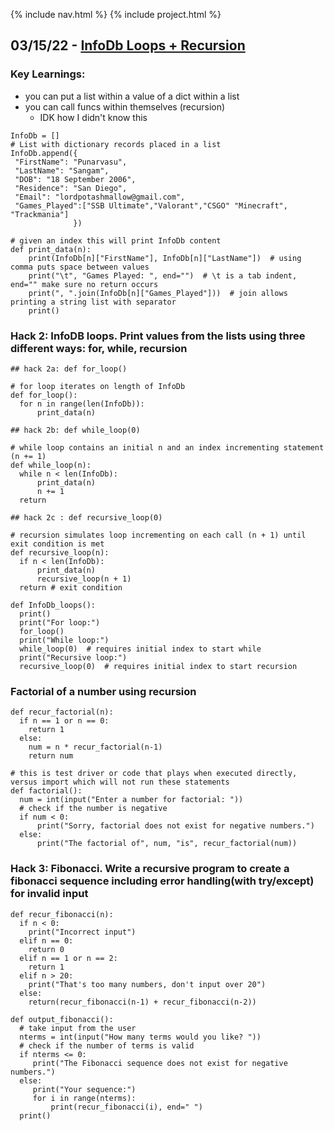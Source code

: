 {% include nav.html %}
{% include project.html %}

## 03/15/22 - [InfoDb Loops + Recursion](https://replit.com/@LordPotashmallo/Menu#week_1/InfoDb.py)

### Key Learnings:
- you can put a list within a value of a dict within a list
- you can call funcs within themselves (recursion)
  - IDK how I didn't know this

```
InfoDb = []
# List with dictionary records placed in a list
InfoDb.append({  
 "FirstName": "Punarvasu",  
 "LastName": "Sangam",  
 "DOB": "18 September 2006",  
 "Residence": "San Diego",  
 "Email": "lordpotashmallow@gmail.com",  
 "Games_Played":["SSB Ultimate","Valorant","CSGO" "Minecraft", "Trackmania"]
              })

# given an index this will print InfoDb content
def print_data(n):
    print(InfoDb[n]["FirstName"], InfoDb[n]["LastName"])  # using comma puts space between values
    print("\t", "Games Played: ", end="")  # \t is a tab indent, end="" make sure no return occurs
    print(", ".join(InfoDb[n]["Games_Played"]))  # join allows printing a string list with separator
    print()
```
### Hack 2: InfoDB loops. Print values from the lists using three different ways: for, while, recursion
```
## hack 2a: def for_loop()

# for loop iterates on length of InfoDb
def for_loop():
  for n in range(len(InfoDb)):
      print_data(n)
      
## hack 2b: def while_loop(0)

# while loop contains an initial n and an index incrementing statement (n += 1)
def while_loop(n):
  while n < len(InfoDb):
      print_data(n)
      n += 1
  return

## hack 2c : def recursive_loop(0)

# recursion simulates loop incrementing on each call (n + 1) until exit condition is met
def recursive_loop(n):
  if n < len(InfoDb):
      print_data(n)
      recursive_loop(n + 1)
  return # exit condition

def InfoDb_loops():
  print()
  print("For loop:")
  for_loop()
  print("While loop:")
  while_loop(0)  # requires initial index to start while
  print("Recursive loop:")
  recursive_loop(0)  # requires initial index to start recursion
```
### Factorial of a number using recursion
```
def recur_factorial(n):
  if n == 1 or n == 0:
    return 1
  else:
    num = n * recur_factorial(n-1)
    return num

# this is test driver or code that plays when executed directly, versus import which will not run these statements
def factorial():
  num = int(input("Enter a number for factorial: "))
  # check if the number is negative
  if num < 0:
      print("Sorry, factorial does not exist for negative numbers.")
  else:
      print("The factorial of", num, "is", recur_factorial(num))
```
### Hack 3: Fibonacci.  Write a recursive program to create a fibonacci sequence including error handling(with try/except) for invalid input
```
def recur_fibonacci(n):  
  if n < 0:
    print("Incorrect input")
  elif n == 0:
    return 0
  elif n == 1 or n == 2:
    return 1
  elif n > 20:
    print("That's too many numbers, don't input over 20")
  else:  
    return(recur_fibonacci(n-1) + recur_fibonacci(n-2))  

def output_fibonacci():
  # take input from the user  
  nterms = int(input("How many terms would you like? "))  
  # check if the number of terms is valid  
  if nterms <= 0:  
     print("The Fibonacci sequence does not exist for negative numbers.")  
  else:  
     print("Your sequence:")
     for i in range(nterms):
         print(recur_fibonacci(i), end=" ")
  print()
  ```
